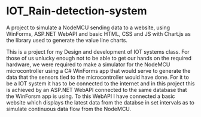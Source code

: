 # IOT_Rain-detection-system
A project to simulate a NodeMCU sending data to a website, using WinForms, ASP.NET WebAPI and basic HTML, CSS and JS with Chart.js as the library used to generate the value line charts.

This is a project for my Design and development of IOT systems class. For those of us unlucky enough not to be able to get our hands on the required hardware, we were required to make a simulator for the NodeMCU microcontroller using a C# WinForms app that would serve to generate the data that the sensors tied to the microcontroller would have done.
For it to be a IOT system it has to be connected to the internet and in this project this is achieved by an ASP.NET WebAPI connected to the same database that the WinForsm app is using.
To this WebAPI I have connected a basic website which displays the latest data from the databse in set intervals as to simulate continuous data flow from the NodeMCU.
